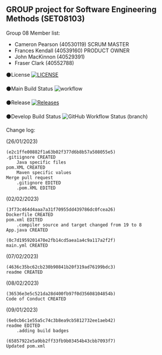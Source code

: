 ## GROUP project for Software Engineering Methods (SET08103) ##

Group 08 Member list:

<ul>
  <li>Cameron Pearson (40530119) SCRUM MASTER</li>
  <li>Frances Kendall (40539160) PRODUCT OWNER</li>
  <li>John MacKinnon (40529391)</li>
  <li>Fraser Clark (40552788)</li>
</ul> 


⚫License [![LICENSE](https://img.shields.io/github/license/CPearson109/Software-Engineering-Methods-Group-8-Project.svg?style=flat-square)](https://github.com/<github-username>/sem/blob/master/LICENSE)

⚫Main Build Status ![workflow](https://github.com/CPearson109/Software-Engineering-Methods-Group-8-Project/actions/workflows/main.yml/badge.svg)

⚫Release [![Releases](https://img.shields.io/github/release/CPearson109/sem/all.svg?style=flat-square)](https://github.com/CPearson109/sem/releases)

⚫Develop Build Status ![GitHub Workflow Status (branch)](https://img.shields.io/github/actions/workflow/status/CPearson109/Software-Engineering-Methods-Group-8-Project/main.yml)


Change log:

(26/01/2023)  

    (e2c1ffe00882f1a63b02f377d6b8b57a508055e5)
    .gitiignore CREATED
        Java specific files
    pom.XML CREATED
        Maven specific values
    Merge pull request
        .gitignore EDITED
        .pom.XML EDITED


(02/02/2023)

    (3f73c464d4aaa7a31f70955dd439786dc0fcea26)
    Dockerfile CREATED
    pom.xml EDITED
        .compiler source and target changed from 19 to 8
    App.java CREATED
    
    (0c7d1959201470e2fb14cd5aea1a4c9a117a2f2f)
    main.yml CREATED


(07/02/2023)

    (4636c35bc62cb230b90841b20f319ad76199bdc3)
    readme CREATED

(08/02/2023)

    (36536e3e5c521da28d400fb97f0d35608104854b)
    Code of Conduct CREATED

(09/01/2023)

    (6e0cb6c1e55a5c74c3b8ea9cb5812732ee1aeb42)
    readme EDITED
        .adding build badges

    (65857922e5a9bb2ff33fb9b03454b43cbb7093f7)
    Updated pom.xml



